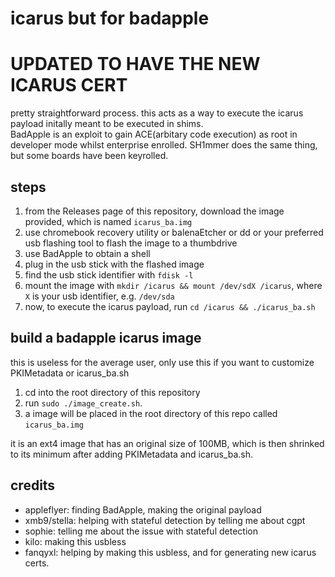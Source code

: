 # icarus but for badapple
# UPDATED TO HAVE THE NEW ICARUS CERT
pretty straightforward process. this acts as a way to execute the icarus payload initally meant to be executed in shims. \
BadApple is an exploit to gain ACE(arbitary code execution) as root in developer mode whilst enterprise enrolled. SH1mmer does the same thing, but some boards have been keyrolled.

## steps
1. from the Releases page of this repository, download the image provided, which is named `icarus_ba.img`
2. use chromebook recovery utility or balenaEtcher or dd or your preferred usb flashing tool to flash the image to a thumbdrive
3. use BadApple to obtain a shell
4. plug in the usb stick with the flashed image
5. find the usb stick identifier with `fdisk -l` 
6. mount the image with `mkdir /icarus && mount /dev/sdX /icarus`, where `X` is your usb identifier, e.g. `/dev/sda`
7. now, to execute the icarus payload, run `cd /icarus && ./icarus_ba.sh`

## build a badapple icarus image
this is useless for the average user, only use this if you want to customize PKIMetadata or icarus_ba.sh

1. cd into the root directory of this repository
2. run `sudo ./image_create.sh`.
3. a image will be placed in the root directory of this repo called `icarus_ba.img`

it is an ext4 image that has an original size of 100MB, which is then shrinked to its minimum after adding PKIMetadata and icarus_ba.sh.

## credits
- appleflyer: finding BadApple, making the original payload
- xmb9/stella: helping with stateful detection by telling me about cgpt
- sophie: telling me about the issue with stateful detection
- kilo: making this usbless
- fanqyxl: helping by making this usbless, and for generating new icarus certs.
